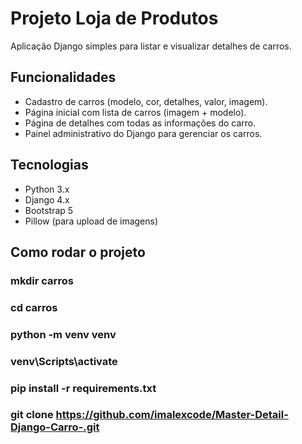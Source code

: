 # Projeto Loja de Produtos

Aplicação Django simples para listar e visualizar detalhes de carros.

## Funcionalidades
- Cadastro de carros (modelo, cor, detalhes, valor, imagem).
- Página inicial com lista de carros (imagem + modelo).
- Página de detalhes com todas as informações do carro.
- Painel administrativo do Django para gerenciar os carros.

## Tecnologias
- Python 3.x
- Django 4.x
- Bootstrap 5
- Pillow (para upload de imagens)

## Como rodar o projeto
### mkdir carros
### cd carros
### python -m venv venv
### venv\Scripts\activate
### pip install -r requirements.txt
### git clone https://github.com/imalexcode/Master-Detail-Django-Carro-.git
   

